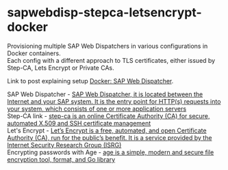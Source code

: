 # sapwebdisp-stepca-letsencrypt-docker

Provisioning multiple SAP Web Dispatchers in various configurations in Docker containers. </br>
Each config with a different approach to TLS certificates, either issued by Step-CA, Lets Encrypt or Private CAs.

Link to post explaining setup [Docker: SAP Web Dispatcher](https://www.rjruss.info/2025/03/setting-up-sap-web-dispatcher-with-tls.html).

SAP Web Dispatcher - [SAP Web Dispatcher, it is located between the Internet and your SAP system. It is the entry point for HTTP(s) requests into your system, which consists of one or more application servers](https://help.sap.com/docs/ABAP_PLATFORM_NEW/683d6a1797a34730a6e005d1e8de6f22/488fe37933114e6fe10000000a421937.html?locale=en-US) </br>
Step-CA link - [step-ca is an online Certificate Authority (CA) for secure, automated X.509 and SSH certificate management](https://smallstep.com/docs/step-ca/) </br>
Let's Encrypt - [Let’s Encrypt is a free, automated, and open Certificate Authority (CA), run for the public’s benefit. It is a service provided by the Internet Security Research Group (ISRG)](https://letsencrypt.org/) </br>
Encrypting passwords with Age - [age is a simple, modern and secure file encryption tool, format, and Go library](https://github.com/FiloSottile/age)


